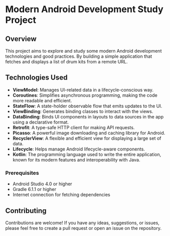 # Modern Android Development Study Project

## Overview

This project aims to explore and study some modern Android development technologies and good practices. By building a simple application that fetches and displays a list of drum kits from a remote URL.

## Technologies Used

- **ViewModel**: Manages UI-related data in a lifecycle-conscious way.
- **Coroutines**: Simplifies asynchronous programming, making the code more readable and efficient.
- **StateFlow**: A state-holder observable flow that emits updates to the UI.
- **ViewBinding**: Generates binding classes to interact with the views.
- **DataBinding**: Binds UI components in layouts to data sources in the app using a declarative format.
- **Retrofit**: A type-safe HTTP client for making API requests.
- **Picasso**: A powerful image downloading and caching library for Android.
- **RecyclerView**: A flexible and efficient view for displaying a large set of data.
- **Lifecycle**: Helps manage Android lifecycle-aware components.
- **Kotlin**: The programming language used to write the entire application, known for its modern features and interoperability with Java.

### Prerequisites

- Android Studio 4.0 or higher
- Gradle 6.1.1 or higher
- Internet connection for fetching dependencies

## Contributing

Contributions are welcome! If you have any ideas, suggestions, or issues, please feel free to create a pull request or open an issue on the repository.
